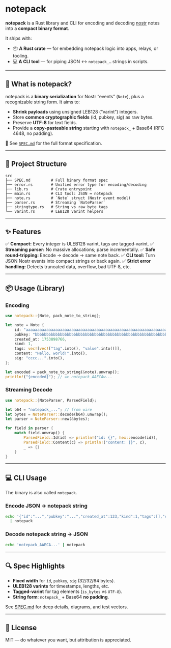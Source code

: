 # notepack

**notepack** is a Rust library and CLI for encoding and decoding [nostr](https://github.com/nostr-protocol/nostr) notes into a **compact binary format**.

It ships with:

* 📦 **A Rust crate** — for embedding notepack logic into apps, relays, or tooling.
* 💻 **A CLI tool** — for piping JSON ↔ `notepack_…` strings in scripts.

---

## 🚀 What is notepack?

notepack is a **binary serialization** for Nostr “events” (`Note`), plus a recognizable string form.
It aims to:

* **Shrink payloads** using unsigned LEB128 (“varint”) integers.
* Store **common cryptographic fields** (id, pubkey, sig) as raw bytes.
* Preserve **UTF‑8** for text fields.
* Provide a **copy‑pasteable string** starting with `notepack_` + Base64 (RFC 4648, no padding).

📜 See [`SPEC.md`](SPEC.md) for the full format specification.

---

## 📂 Project Structure

```
src
├── SPEC.md         # Full binary format spec
├── error.rs        # Unified error type for encoding/decoding
├── lib.rs          # Crate entrypoint
├── main.rs         # CLI tool: JSON ↔ notepack
├── note.rs         # `Note` struct (Nostr event model)
├── parser.rs       # Streaming `NoteParser`
├── stringtype.rs   # String vs raw byte tags
└── varint.rs       # LEB128 varint helpers
```

---

## ✨ Features

✅ **Compact:** Every integer is ULEB128 varint, tags are tagged‑varint.
✅ **Streaming parser:** No massive allocations; parse incrementally.
✅ **Safe round‑tripping:** Encode → decode → same note back.
✅ **CLI tool:** Turn JSON Nostr events into compact strings or back again.
✅ **Strict error handling:** Detects truncated data, overflow, bad UTF‑8, etc.

---

## 📦 Usage (Library)

### Encoding

```rust
use notepack::{Note, pack_note_to_string};

let note = Note {
    id: "aaaaaaaaaaaaaaaaaaaaaaaaaaaaaaaaaaaaaaaaaaaaaaaaaaaaaaaaaaaaaaaa".into(),
    pubkey: "bbbbbbbbbbbbbbbbbbbbbbbbbbbbbbbbbbbbbbbbbbbbbbbbbbbbbbbbbbbbbbbb".into(),
    created_at: 1753898766,
    kind: 1,
    tags: vec![vec!["tag".into(), "value".into()]],
    content: "Hello, world!".into(),
    sig: "cccc...".into(),
};

let encoded = pack_note_to_string(&note).unwrap();
println!("{encoded}"); // => notepack_AAECAw...
```

### Streaming Decode

```rust
use notepack::{NoteParser, ParsedField};

let b64 = "notepack_..."; // from wire
let bytes = NoteParser::decode(b64).unwrap();
let parser = NoteParser::new(&bytes);

for field in parser {
    match field.unwrap() {
        ParsedField::Id(id) => println!("id: {}", hex::encode(id)),
        ParsedField::Content(c) => println!("content: {}", c),
        _ => {}
    }
}
```

---

## 💻 CLI Usage

The binary is also called `notepack`.

### Encode JSON → notepack string

```bash
echo '{"id":"...","pubkey":"...","created_at":123,"kind":1,"tags":[],"content":"Hi","sig":"..."}' \
  | notepack
```

### Decode notepack string → JSON

```bash
echo 'notepack_AAECA...' | notepack
```

---

## 🔍 Spec Highlights

* **Fixed width** for `id`, `pubkey`, `sig` (32/32/64 bytes).
* **ULEB128 varints** for timestamps, lengths, etc.
* **Tagged‑varint** for tag elements (`is_bytes` vs `UTF‑8`).
* **String form**: `notepack_` + Base64 **no padding**.

See [SPEC.md](src/SPEC.md) for deep details, diagrams, and test vectors.

---

## 📜 License

MIT — do whatever you want, but attribution is appreciated.
